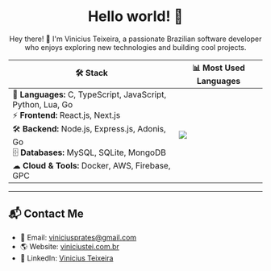 <h1 align="center">Hello world! 🤗</h1>

<p align="center">Hey there! 👋 I'm Vinicius Teixeira, a passionate Brazilian software developer who enjoys exploring new technologies and building cool projects.
<br />

</p>

<div align="center">


| 🛠 Stack | 📊 Most Used Languages |
|----------|-----------------------|
| 🔹 **Languages:** C, TypeScript, JavaScript, Python, Lua, Go <br> ⚡ **Frontend:** React.js, Next.js <br> 🛠 **Backend:** Node.js, Express.js, Adonis, Go <br> 🗄 **Databases:** MySQL, SQLite, MongoDB <br> ☁ **Cloud & Tools:** Docker, AWS, Firebase, GPC | <img src="https://github-readme-stats.vercel.app/api/top-langs/?username=ViniciusTei&layout=compact&theme=gotham"/> |

</div>



<hr>

## 📬 Contact Me
- 📧 Email: viniciusprates@gmail.com
- 🌎 Website: [viniciustei.com.br](https://viniciustei.com.br/)
- 💼 LinkedIn: [Vinicius Teixeira](https://www.linkedin.com/in/viniciustei/)





